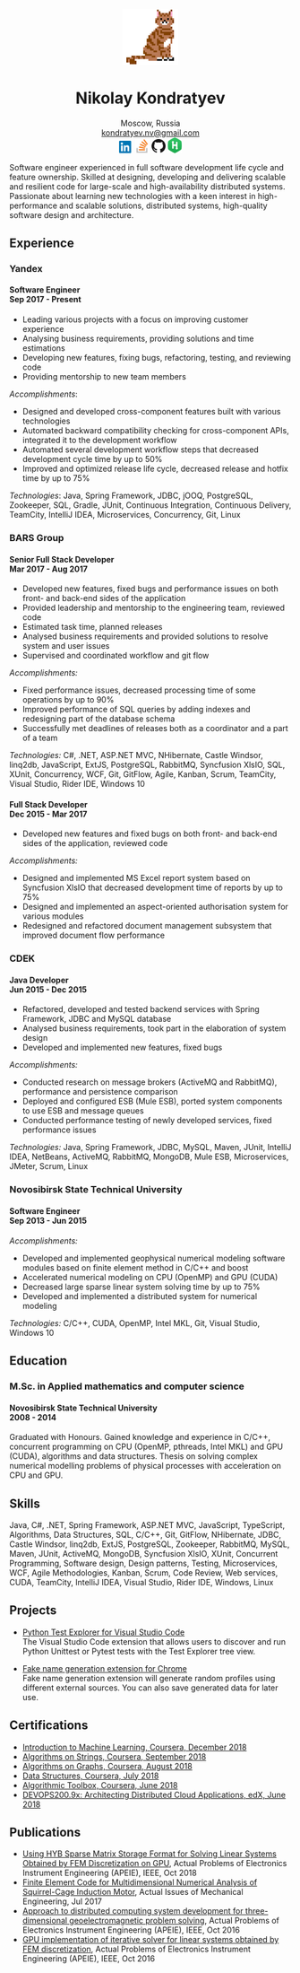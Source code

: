 <p align="center">
  <img src="./Images/Cat_100.png">
</p>
<h1 align="center">Nikolay Kondratyev</h1>
<p align="center">
  Moscow, Russia
  <br/>
  <a href="mailto:kondratyev.nv@gmail.com">kondratyev.nv@gmail.com</a>
  <br/>
  <a href="https://linkedin.com/in/kondratyevnv/"><img width="25" src="./Images/LinkedIn_Logo_32.png"></a>
  <a href="https://stackoverflow.com/users/4182275/"><img width="25" src="./Images/StackOverflow_Logo_32.png"></a>
  <a href="https://github.com/kondratyev-nv/"><img width="25" src="./Images/GitHub_Logo_32.png"></a>
  <a href="https://hackerrank.com/kondratyevnv/"><img width="25" src="./Images/HackerRank_Logo_32.png"></a>
</p>

Software engineer experienced in full software development life cycle and feature ownership. Skilled at designing, developing and delivering scalable and resilient code for large-scale and high-availability distributed systems. Passionate about learning new technologies with a keen interest in high-performance and scalable solutions, distributed systems, high-quality software design and architecture.

## Experience

### __Yandex__
#### __Software Engineer__<br/>Sep 2017 - Present

 * Leading various projects with a focus on improving customer experience
 * Analysing business requirements, providing solutions and time estimations
 * Developing new features, fixing bugs, refactoring, testing, and reviewing code
 * Providing mentorship to new team members

_Accomplishments_:
 * Designed and developed cross-component features built with various technologies
 * Automated backward compatibility checking for cross-component APIs, integrated it to the development workflow
 * Automated several development workflow steps that decreased development cycle time by up to 50%
 * Improved and optimized release life cycle, decreased release and hotfix time by up to 75%

_Technologies_: Java, Spring Framework, JDBC, jOOQ, PostgreSQL, Zookeeper, SQL, Gradle, JUnit, Continuous Integration, Continuous Delivery, TeamCity, IntelliJ IDEA, Microservices, Concurrency, Git, Linux

### __BARS Group__
#### __Senior Full Stack Developer__<br/>Mar 2017 - Aug 2017

 * Developed new features, fixed bugs and performance issues on both front- and back-end sides of the application
 * Provided leadership and mentorship to the engineering team, reviewed code
 * Estimated task time, planned releases
 * Analysed business requirements and provided solutions to resolve system and user issues
 * Supervised and coordinated workflow and git flow

_Accomplishments:_
 * Fixed performance issues, decreased processing time of some operations by up to 90%
 * Improved performance of SQL queries by adding indexes and redesigning part of the database schema
 * Successfully met deadlines of releases both as a coordinator and a part of a team

_Technologies:_ C#, .NET, ASP.NET MVC, NHibernate, Castle Windsor, linq2db, JavaScript, ExtJS, PostgreSQL, RabbitMQ, Syncfusion XlsIO, SQL, XUnit, Concurrency, WCF, Git, GitFlow, Agile, Kanban, Scrum, TeamCity, Visual Studio, Rider IDE, Windows 10

#### __Full Stack Developer__<br/>Dec 2015 - Mar 2017

 * Developed new features and fixed bugs on both front- and back-end sides of the application, reviewed code

_Accomplishments:_
 * Designed and implemented MS Excel report system based on Syncfusion XlsIO that decreased development time of reports by up to 75%
 * Designed and implemented an aspect-oriented authorisation system for various modules
 * Redesigned and refactored document management subsystem that improved document flow performance

### __CDEK__
#### __Java Developer__<br/>Jun 2015 - Dec 2015

 * Refactored, developed and tested backend services with Spring Framework, JDBC and MySQL database
 * Analysed business requirements, took part in the elaboration of system design
 * Developed and implemented new features, fixed bugs

_Accomplishments:_
 * Conducted research on message brokers (ActiveMQ and RabbitMQ), performance and persistence comparison
 * Deployed and configured ESB (Mule ESB), ported system components to use ESB and message queues
 * Conducted performance testing of newly developed services, fixed performance issues

_Technologies:_ Java, Spring Framework, JDBC, MySQL, Maven, JUnit, IntelliJ IDEA, NetBeans, ActiveMQ, RabbitMQ, MongoDB, Mule ESB, Microservices, JMeter, Scrum, Linux

### __Novosibirsk State Technical University__
#### __Software Engineer__<br/>Sep 2013 - Jun 2015

_Accomplishments:_

 * Developed and implemented geophysical numerical modeling software modules based on finite element method in C/C++ and boost
 * Accelerated numerical modeling on CPU (OpenMP) and GPU (CUDA)
 * Decreased large sparse linear system solving time by up to 75%
 * Developed and implemented a distributed system for numerical modeling

_Technologies:_ C/C++, CUDA, OpenMP, Intel MKL, Git, Visual Studio, Windows 10

## Education

### M.Sc. in Applied mathematics and computer science
#### __Novosibirsk State Technical University__<br/>2008 - 2014

Graduated with Honours. Gained knowledge and experience in C/C++, concurrent programming on CPU (OpenMP, pthreads, Intel MKL) and GPU (CUDA), algorithms and data structures. Thesis on solving complex numerical modelling problems of physical processes with acceleration on CPU and GPU.

## Skills

Java, C#, .NET, Spring Framework, ASP.NET MVC, JavaScript, TypeScript, Algorithms, Data Structures, SQL, C/C++, Git, GitFlow, NHibernate, JDBC, Castle Windsor, linq2db, ExtJS, PostgreSQL, Zookeeper, RabbitMQ, MySQL, Maven, JUnit, ActiveMQ, MongoDB, Syncfusion XlsIO, XUnit, Concurrent Programming, Software design, Design patterns, Testing, Microservices, WCF, Agile Methodologies, Kanban, Scrum, Code Review, Web services, CUDA, TeamCity, IntelliJ IDEA, Visual Studio, Rider IDE, Windows, Linux

## Projects
 
 * [Python Test Explorer for Visual Studio Code](https://github.com/kondratyev-nv/vscode-python-test-adapter)  
   The Visual Studio Code extension that allows users to discover and run Python Unittest or Pytest tests with the Test Explorer tree view. 

 * [Fake name generation extension for Chrome](https://github.com/kondratyev-nv/name-genarator-extension)  
   Fake name generation extension will generate random profiles using different external sources. You can also save generated data for later use.

## Certifications
 
 * [Introduction to Machine Learning, Coursera, December 2018](https://www.coursera.org/account/accomplishments/verify/LSBDQ7KLW9FT)
 * [Algorithms on Strings, Coursera, September 2018](https://www.coursera.org/account/accomplishments/verify/RM3MK5VBJ7WQ)
 * [Algorithms on Graphs, Coursera, August 2018](https://www.coursera.org/account/accomplishments/verify/2NHADYLDGB2P)
 * [Data Structures, Coursera, July 2018](https://www.coursera.org/account/accomplishments/verify/CV72TXV7Q44L)
 * [Algorithmic Toolbox, Coursera, June 2018](https://www.coursera.org/account/accomplishments/verify/MU68KFWTRQ54)
 * [DEVOPS200.9x: Architecting Distributed Cloud Applications, edX, June 2018](https://courses.edx.org/certificates/0fc5cb6fbc3341f291b8c47d6c7a694b)

## Publications

 * [Using HYB Sparse Matrix Storage Format for Solving Linear Systems Obtained by FEM Discretization on GPU](https://doi.org/10.1109/APEIE.2018.8546266),
   Actual Problems of Electronics Instrument Engineering (APEIE), IEEE, Oct 2018
 * [Finite Element Code for Multidimensional Numerical Analysis of Squirrel-Cage Induction Motor](https://dx.doi.org/10.2991/aime-17.2017.137), Actual Issues of Mechanical Engineering, Jul 2017
 * [Approach to distributed computing system development for three-dimensional geoelectromagnetic problem solving](https://doi.org/10.1109/APEIE.2016.7806465),
   Actual Problems of Electronics Instrument Engineering (APEIE), IEEE, Oct 2016
 * [GPU implementation of iterative solver for linear systems obtained by FEM discretization](https://doi.org/10.1109/APEIE.2016.7806466),
   Actual Problems of Electronics Instrument Engineering (APEIE), IEEE, Oct 2016
